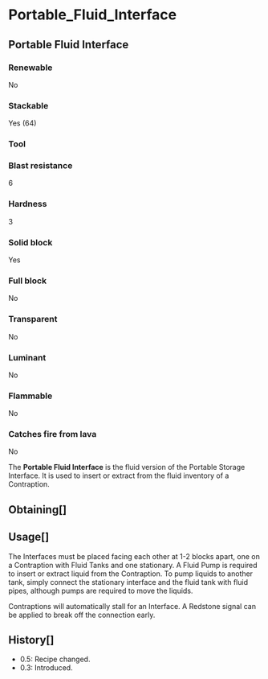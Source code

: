 # Portable_Fluid_Interface

## Portable Fluid Interface

### Renewable

No

### Stackable

Yes (64)

### Tool

### Blast resistance

6

### Hardness

3

### Solid block

Yes

### Full block

No

### Transparent

No

### Luminant

No

### Flammable

No

### Catches fire from lava

No

The **Portable Fluid Interface** is the fluid version of the Portable Storage Interface. It is used to insert or extract from the fluid inventory of a Contraption.

## Obtaining[]

## Usage[]

The Interfaces must be placed facing each other at 1-2 blocks apart, one on a Contraption with Fluid Tanks and one stationary. A Fluid Pump is required to insert or extract liquid from the Contraption. To pump liquids to another tank, simply connect the stationary interface and the fluid tank with fluid pipes, although pumps are required to move the liquids.

Contraptions will automatically stall for an Interface. A Redstone signal can be applied to break off the connection early.

## History[]

- 0.5: Recipe changed.
- 0.3: Introduced.